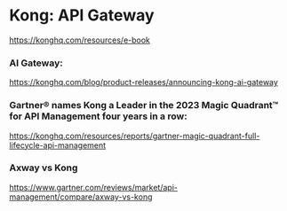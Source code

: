 # Kong: API Gateway

https://konghq.com/resources/e-book

### AI Gateway:

https://konghq.com/blog/product-releases/announcing-kong-ai-gateway

### Gartner® names Kong a Leader in the 2023 Magic Quadrant™ for API Management four years in a row:

https://konghq.com/resources/reports/gartner-magic-quadrant-full-lifecycle-api-management

### Axway vs Kong

https://www.gartner.com/reviews/market/api-management/compare/axway-vs-kong
